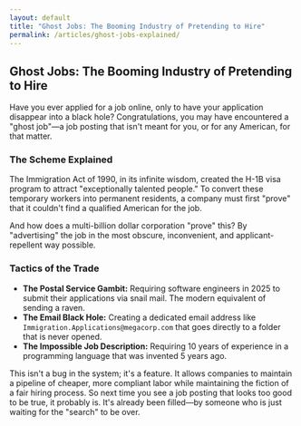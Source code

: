 ```yaml
---
layout: default
title: "Ghost Jobs: The Booming Industry of Pretending to Hire"
permalink: /articles/ghost-jobs-explained/
---
```


## Ghost Jobs: The Booming Industry of Pretending to Hire

Have you ever applied for a job online, only to have your application disappear into a black hole? Congratulations, you may have encountered a "ghost job"—a job posting that isn't meant for you, or for any American, for that matter.

### The Scheme Explained

The Immigration Act of 1990, in its infinite wisdom, created the H-1B visa program to attract "exceptionally talented people." To convert these temporary workers into permanent residents, a company must first "prove" that it couldn't find a qualified American for the job.

And how does a multi-billion dollar corporation "prove" this? By "advertising" the job in the most obscure, inconvenient, and applicant-repellent way possible.

### Tactics of the Trade

*   **The Postal Service Gambit:** Requiring software engineers in 2025 to submit their applications via snail mail. The modern equivalent of sending a raven.
*   **The Email Black Hole:** Creating a dedicated email address like `Immigration.Applications@megacorp.com` that goes directly to a folder that is never opened.
*   **The Impossible Job Description:** Requiring 10 years of experience in a programming language that was invented 5 years ago.

This isn't a bug in the system; it's a feature. It allows companies to maintain a pipeline of cheaper, more compliant labor while maintaining the fiction of a fair hiring process. So next time you see a job posting that looks too good to be true, it probably is. It's already been filled—by someone who is just waiting for the "search" to be over.
